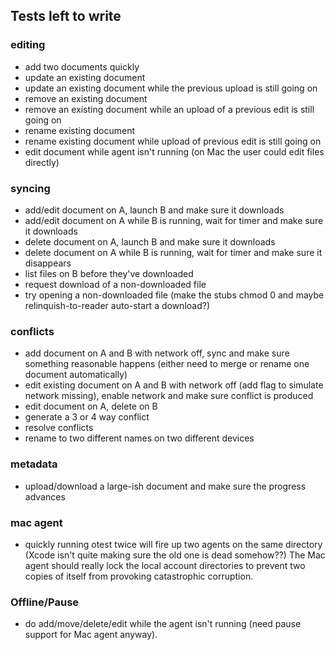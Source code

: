 ## Tests left to write

### editing
* add two documents quickly
* update an existing document
* update an existing document while the previous upload is still going on
* remove an existing document
* remove an existing document while an upload of a previous edit is still going on
* rename existing document
* rename existing document while upload of previous edit is still going on
* edit document while agent isn't running (on Mac the user could edit files directly)

### syncing
* add/edit document on A, launch B and make sure it downloads
* add/edit document on A while B is running, wait for timer and make sure it downloads
* delete document on A, launch B and make sure it downloads
* delete document on A while B is running, wait for timer and make sure it disappears
* list files on B before they've downloaded
* request download of a non-downloaded file
* try opening a non-downloaded file (make the stubs chmod 0 and maybe relinquish-to-reader auto-start a download?)

### conflicts
* add document on A and B with network off, sync and make sure something reasonable happens (either need to merge or rename one document automatically)
* edit existing document on A and B with network off (add flag to simulate network missing), enable network and make sure conflict is produced
* edit document on A, delete on B
* generate a 3 or 4 way conflict
* resolve conflicts
* rename to two different names on two different devices

### metadata
* upload/download a large-ish document and make sure the progress advances

### mac agent
* quickly running otest twice will fire up two agents on the same directory (Xcode isn't quite making sure the old one is dead somehow??) The Mac agent should really lock the local account directories to prevent two copies of itself from provoking catastrophic corruption.

### Offline/Pause
* do add/move/delete/edit while the agent isn't running (need pause support for Mac agent anyway).
